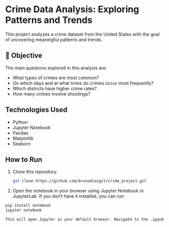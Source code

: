 # Crime Data Analysis: Exploring Patterns and Trends

This project analyzes a crime dataset from the United States with the goal of uncovering meaningful patterns and trends.

## 📌 Objective

The main questions explored in this analysis are:

- What types of crimes are most common?
- On which days and at what times do crimes occur most frequently?
- Which districts have higher crime rates?
- How many crimes involve shootings?

## Technologies Used

- Python
- Jupyter Notebook
- Pandas
- Matplotlib
- Seaborn

## How to Run

1. Clone this repository:
   ```bash
   git clone https://github.com/brunodiazgit/crime_project.git
   
2. Open the notebook in your browser using Jupyter Notebook or JupyterLab.
If you don’t have it installed, you can run:

  ```bash
pip install notebook
jupyter notebook

This will open Jupyter in your default browser. Navigate to the .ipynb file to start the analysis.
